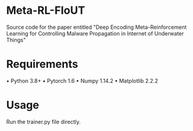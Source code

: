 # Meta-RL-FIoUT
Source code for the paper entitled "Deep Encoding Meta-Reinforcement Learning for Controlling Malware Propagation in Internet of Underwater Things" 
# Requirements
• Python 3.8+
• Pytorch 1.6
• Numpy 1.14.2
• Matplotlib 2.2.2
# Usage
Run the trainer.py file directly.
